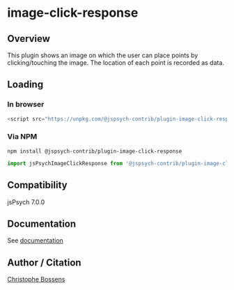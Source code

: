 # image-click-response

## Overview

This plugin shows an image on which the user can place points by clicking/touching the image. The location of each point is recorded as data.

## Loading

### In browser

```js
<script src="https://unpkg.com/@jspsych-contrib/plugin-image-click-response@1.0.0"></script>
```

### Via NPM

```
npm install @jspsych-contrib/plugin-image-click-response
```

```js
import jsPsychImageClickResponse from '@jspsych-contrib/plugin-image-click-response';
```

## Compatibility

jsPsych 7.0.0

## Documentation

See [documentation](https://github.com/jspsych/jspsych-contrib/blob/main/packages/plugin-image-click-response/docs/jspsych-image-click-response.md)

## Author / Citation

[Christophe Bossens](https://github.com/ChristopheBossens)
